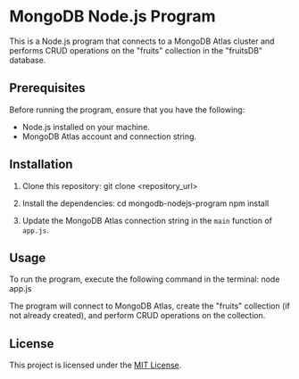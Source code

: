 # MongoDB Node.js Program
This is a Node.js program that connects to a MongoDB Atlas cluster and performs CRUD operations on the "fruits" collection in the "fruitsDB" database.

## Prerequisites
Before running the program, ensure that you have the following:
- Node.js installed on your machine.
- MongoDB Atlas account and connection string.

## Installation

1. Clone this repository:
git clone <repository_url>

2. Install the dependencies:
cd mongodb-nodejs-program
npm install

3. Update the MongoDB Atlas connection string in the `main` function of `app.js`.
## Usage
To run the program, execute the following command in the terminal:
node app.js


The program will connect to MongoDB Atlas, create the "fruits" collection (if not already created), and perform CRUD operations on the collection.

## License

This project is licensed under the [MIT License](LICENSE).




